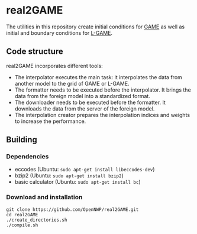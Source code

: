 # real2GAME

The utilities in this repository create initial conditions for [GAME](https://github.com/OpenNWP/GAME) as well as initial and boundary conditions for [L-GAME](https://github.com/OpenNWP/L-GAME).

## Code structure

real2GAME incorporates different tools:

* The interpolator executes the main task: it interpolates the data from another model to the grid of GAME or L-GAME.
* The formatter needs to be executed before the interpolator. It brings the data from the foreign model into a standardized format.
* The downloader needs to be executed before the formatter. It downloads the data from the server of the foreign model.
* The interpolation creator prepares the interpolation indices and weights to increase the performance.

## Building

### Dependencies

* eccodes (Ubuntu: `sudo apt-get install libeccodes-dev`)
* bzip2 (Ubuntu: `sudo apt-get install bzip2`)
* basic calculator (Ubuntu: `sudo apt-get install bc`)

### Download and installation

	git clone https://github.com/OpenNWP/real2GAME.git
	cd real2GAME
	./create_directories.sh
	./compile.sh
